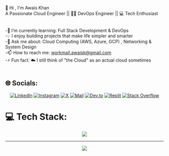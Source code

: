 🌠 Hi , I'm Awais Khan <br>
 A Passionate Cloud Engineer || 👨‍💻 DevOps Engineer || 💻 Tech Enthusiast <br><br>

-🌱 I’m currently learning: Full Stack Development & DevOps <br>
-💡 I enjoy building projects that make life simpler and smarter <br>
-💬 Ask me about: Cloud Computing (AWS, Azure, GCP) ,  Networking & System Design <br>
-📫 How to reach me: workmail.awaisk@gmail.com <br>
-⚡ Fun fact: ☁️ I still think of "the Cloud" as an actual cloud sometimes <br><br>

## 🌐 Socials:
<div align="center">

[![LinkedIn](https://skillicons.dev/icons?i=linkedin)](https://www.linkedin.com)
[![Instagram](https://skillicons.dev/icons?i=instagram)](https://instagram.com)
[![X](https://skillicons.dev/icons?i=twitter)](https://x.com/khanawais_in)
[![Mail](https://skillicons.dev/icons?i=gmail)](mailto:workmail.awaisk@gmail.com)
[![Dev.to](https://skillicons.dev/icons?i=devto)](https://dev.to)
[![Replit](https://skillicons.dev/icons?i=replit)](https://replit.com)
[![Stack Overflow](https://skillicons.dev/icons?i=stackoverflow)](https://stackoverflow.com)

</div>

# 💻 Tech Stack:
<p align="center">
  <a href="https://skillicons.dev">
    <img src="https://skillicons.dev/icons?i=html,css,js,nodejs,nextjs,tailwind,react,ts,c,cpp,py,git,github,vercel,netlify,aws,gcp,figma,eclipse,npm&perline=10" />
  </a>
</p>



---

<div align="center">
  
![](https://komarev.com/ghpvc/?username=iAwaisK&color=blue&style=flat)

</div>







